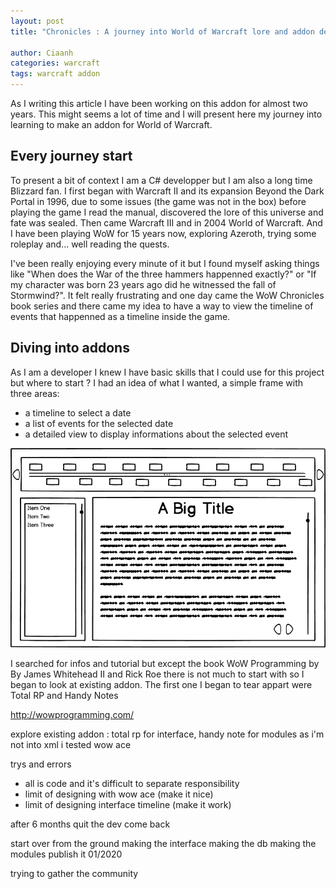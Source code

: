 ```yaml
---
layout: post
title: "Chronicles : A journey into World of Warcraft lore and addon development"

author: Ciaanh
categories: warcraft
tags: warcraft addon
---
```


As I writing this article I have been working on this addon for almost two years. 
This might seems a lot of time and I will present here my journey into learning to make an addon for World of Warcraft.

## Every journey start

To present a bit of context I am a C# developper but I am also a long time Blizzard fan. I first began with Warcraft II and its expansion Beyond the Dark Portal in 1996, due to some issues (the game was not in the box) before playing the game I read the manual, discovered the lore of this universe and fate was sealed.
Then came Warcraft III and in 2004 World of Warcraft. And I have been playing WoW for 15 years now, exploring Azeroth, trying some roleplay and... well reading the quests.

I've been really enjoying every minute of it but I found myself asking things like "When does the War of the three hammers happenned exactly?" or "If my character was born 23 years ago did he witnessed the fall of Stormwind?".
It felt really frustrating and one day came the WoW Chronicles book series and there came my idea to have a way to view the timeline of events that happenned as a timeline inside the game.

## Diving into addons

As I am a developer I knew I have basic skills that I could use for this project but where to start ?
I had an idea of what I wanted, a simple frame with three areas:
- a timeline to select a date
- a list of events for the selected date
- a detailed view to display informations about the selected event

 ![Interface mockup](/posts_content/chronicles-mockup.png)

I searched for infos and tutorial but except the book WoW Programming by By James Whitehead II and Rick Roe there is not much to start with so I began to look at existing addon.
The first one I began to tear appart were Total RP and Handy Notes

http://wowprogramming.com/

explore existing addon : total rp for interface, handy note for modules
as i'm not into xml i tested wow ace

trys and errors
- all is code and it's difficult to separate responsibility
- limit of designing with wow ace (make it nice)
- limit of designing interface timeline (make it work)

after 6 months quit the dev
come back

start over from the ground
making the interface
making the db
making the modules
publish it 01/2020

trying to gather the community